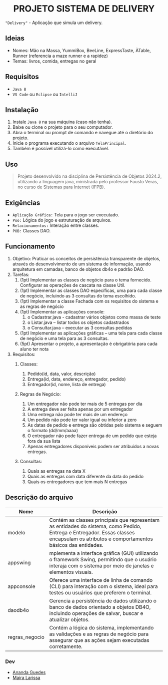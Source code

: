 <h1 align="center">PROJETO SISTEMA DE DELIVERY</h1>

`"Delivery"` - Aplicação que simula um delivery. 

## Ideias
+ Nomes:  Mão na Massa, YummiBox, BeeLine, ExpressTaste, ÀTable, Runner (referencia a maze runner e a rapidez)
+ Temas: livros, comida, entregas no geral

## Requisitos
+ `Java 8`
+ `VS Code` ou `Eclipse` ou `IntelliJ` 

## Instalação
1. Instale `Java 8` na sua máquina (caso não tenha).
2. Baixe ou clone o projeto para o seu computador.
3. Abra o terminal ou prompt de comando e navegue até o diretório do projeto.
4. Inicie o programa executando o arquivo `TelaPrincipal`.
5. Também é possível utilizá-lo como executável.

## Uso
>  Projeto desenvolvido na disciplina de Persistência de Objetos 2024.2, utilizando a linguagem java, ministrada pelo professor Fausto Veras, no curso de Sistemas para Internet (IFPB).


## Exigências
+ `Aplicação Gráfica:` Tela para o jogo ser executado.
+ `Poo:` Lógica do jogo e estruturação de arquivos.
+ `Relacionamentos:` Interação entre classes.
+ `POB:` Classes DAO.

## Funcionamento
1. Objetivo: Praticar os conceitos de persistência transparente de objetos, através do desenvolvimento de um sistema de informação, usando arquitetura em camadas, banco de objetos db4o e padrão DAO.
2. Tarefas:
   1. (1pt) Implementar as classes de negócio para o tema fornecido. Configurar as operações de cascata na classe Util.
   2. (1pt) Implementar as classes DAO específicas, uma para cada classe de negócio, incluindo as 3 consultas do tema escolhido.
   3. (1pt) Implementar a classe Fachada com os requisitos do sistema e as regras de negócio
   4. (1pt) Implementar as aplicações console:
      1. o Cadastrar.java - cadastrar vários objetos como massa de teste
      2. o Listar.java – listar todos os objetos cadastrados
      3. o Consultar.java – executar as 3 consultas pedidas
   5. (1pt) Implementar as aplicações gráficas – uma tela para cada classe de negócio e uma tela para as 3 consultas.
   6. (5pt) Apresentar o projeto, a apresentação é obrigatória para cada aluno ter nota
3. Requisitos:
   1. Classes:
       1. Pedido(id, data, valor, descrição)
       2. Entrega(id, data, endereço, entregador, pedido)
       3. Entregador(id, nome, lista de entrega)
   
   2. Regras de Negócio:
       1. Um entregador não pode ter mais de 5 entregas por dia
       2. A entrega deve ser feita apenas por um entregador
       3. Uma entrega não pode ter mais de um endereço
       4. Um pedido não pode ter valor igual ou inferior a zero 
       5. As datas de pedido e entrega são obtidas pelo sistema e seguem o formato (dd/mm/aaaa)
       6. O entregador não pode fazer entrega de um pedido que esteja fora da sua lista
       7. Apenas entregadores disponíveis podem ser atribuídos a novas entregas.
   
   
       
   3. Consultas:
       1. Quais as entregas na data X 
       2. Quais as entregas com data diferente da data do pedido 
       3. Quais os entregadores que tem mais N entregas
   
## Descrição do arquivo
| Nome | Descrição |
| ---- | --------- |
| modelo | Contém as classes principais que representam as entidades do sistema, como Pedido, Entrega e Entregador. Essas classes encapsulam os atributos e comportamentos básicos das entidades. |
| appswing | mplementa a interface gráfica (GUI) utilizando o framework Swing, permitindo que o usuário interaja com o sistema por meio de janelas e elementos visuais. |
| appconsole | Oferece uma interface de linha de comando (CLI) para interação com o sistema, ideal para testes ou usuários que preferem o terminal. |
| daodb4o | Gerencia a persistência de dados utilizando o banco de dados orientado a objetos DB4O, incluindo operações de salvar, buscar e atualizar objetos. |
| regras_negocio | Contém a lógica do sistema, implementando as validações e as regras de negócio para assegurar que as ações sejam executadas corretamente. |

### Dev
- [Ananda Guedes](https://github.com/agu3des)
- [Maira Larissa](https://github.com/maira-larissa)
